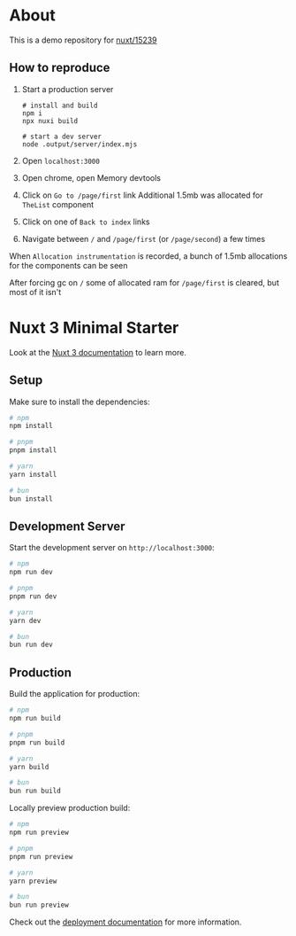 # About

This is a demo repository for [nuxt/15239](https://github.com/nuxt/nuxt/issues/15239)

## How to reproduce

1. Start a production server

   ```
   # install and build
   npm i
   npx nuxi build

   # start a dev server
   node .output/server/index.mjs
   ```

2. Open `localhost:3000`

3. Open chrome, open Memory devtools

4. Click on `Go to /page/first` link
   Additional 1.5mb was allocated for `TheList` component

5. Click on one of `Back to index` links

6. Navigate between `/` and `/page/first` (or `/page/second`) a few times

When `Allocation instrumentation` is recorded, a bunch of 1.5mb allocations for the components can be seen

After forcing gc on `/` some of allocated ram for `/page/first` is cleared, but most of it isn't

# Nuxt 3 Minimal Starter

Look at the [Nuxt 3 documentation](https://nuxt.com/docs/getting-started/introduction) to learn more.

## Setup

Make sure to install the dependencies:

```bash
# npm
npm install

# pnpm
pnpm install

# yarn
yarn install

# bun
bun install
```

## Development Server

Start the development server on `http://localhost:3000`:

```bash
# npm
npm run dev

# pnpm
pnpm run dev

# yarn
yarn dev

# bun
bun run dev
```

## Production

Build the application for production:

```bash
# npm
npm run build

# pnpm
pnpm run build

# yarn
yarn build

# bun
bun run build
```

Locally preview production build:

```bash
# npm
npm run preview

# pnpm
pnpm run preview

# yarn
yarn preview

# bun
bun run preview
```

Check out the [deployment documentation](https://nuxt.com/docs/getting-started/deployment) for more information.
